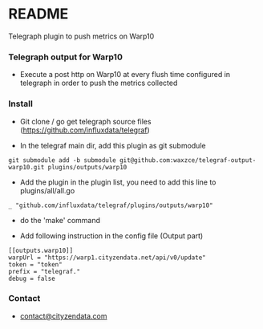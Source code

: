 # README #

Telegraph plugin to push metrics on Warp10

### Telegraph output for Warp10 ###

* Execute a post http on Warp10 at every flush time configured in telegraph in order to push the metrics collected

### Install ###

* Git clone / go get telegraph source files (https://github.com/influxdata/telegraf)

* In the telegraf main dir, add this plugin as git submodule
```
git submodule add -b submodule git@github.com:waxzce/telegraf-output-warp10.git plugins/outputs/warp10
```

* Add the plugin in the plugin list, you need to add this line to plugins/all/all.go
```
_ "github.com/influxdata/telegraf/plugins/outputs/warp10"
```

* do the 'make' command

* Add following instruction in the config file (Output part)

```
[[outputs.warp10]]
warpUrl = "https://warp1.cityzendata.net/api/v0/update"
token = "token"
prefix = "telegraf."
debug = false

```

### Contact ###

* contact@cityzendata.com
